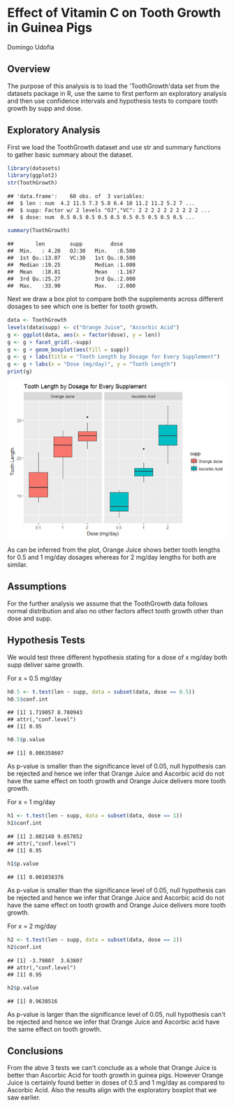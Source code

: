 # Effect of Vitamin C on Tooth Growth in Guinea Pigs
Domingo Udofia 



## Overview

The purpose of this analysis is to load the 'ToothGrowth'data set from the datasets package in R, use the same to first perform an exploratory analysis and then use confidence intervals and hypothesis tests to compare tooth growth by supp and dose. 

## Exploratory Analysis

First we load the ToothGrowth dataset and use str and summary functions to gather basic summary about the dataset. 


```r
library(datasets)
library(ggplot2)
str(ToothGrowth)
```

```
## 'data.frame':	60 obs. of  3 variables:
##  $ len : num  4.2 11.5 7.3 5.8 6.4 10 11.2 11.2 5.2 7 ...
##  $ supp: Factor w/ 2 levels "OJ","VC": 2 2 2 2 2 2 2 2 2 2 ...
##  $ dose: num  0.5 0.5 0.5 0.5 0.5 0.5 0.5 0.5 0.5 0.5 ...
```

```r
summary(ToothGrowth)
```

```
##       len        supp         dose      
##  Min.   : 4.20   OJ:30   Min.   :0.500  
##  1st Qu.:13.07   VC:30   1st Qu.:0.500  
##  Median :19.25           Median :1.000  
##  Mean   :18.81           Mean   :1.167  
##  3rd Qu.:25.27           3rd Qu.:2.000  
##  Max.   :33.90           Max.   :2.000
```

Next we draw a box plot to compare both the supplements across different dosages to see which one is better for tooth growth.


```r
data <- ToothGrowth
levels(data$supp) <- c("Orange Juice", "Ascorbic Acid")
g <- ggplot(data, aes(x = factor(dose), y = len))
g <- g + facet_grid(.~supp)
g <- g + geom_boxplot(aes(fill = supp))
g <- g + labs(title = "Tooth Length by Dosage for Every Supplement")
g <- g + labs(x = "Dose (mg/day)", y = "Tooth Length")
print(g)
```

![](Plots/Boxplot.png)<!-- -->

As can be inferred from the plot, Orange Juice shows better tooth lengths for 0.5 and 1 mg/day dosages whereas for 2 mg/day lengths for both are similar.

## Assumptions

For the further analysis we assume that the ToothGrowth data follows normal distribution and also no other factors affect tooth growth other than dose and supp.

## Hypothesis Tests

We would test three different hypothesis stating for a dose of x mg/day both supp deliver same growth. 

For x = 0.5 mg/day


```r
h0.5 <- t.test(len ~ supp, data = subset(data, dose == 0.5))
h0.5$conf.int
```

```
## [1] 1.719057 8.780943
## attr(,"conf.level")
## [1] 0.95
```

```r
h0.5$p.value
```

```
## [1] 0.006358607
```

As p-value is smaller than the significance level of 0.05, null hypothesis can be rejected and hence we infer that Orange Juice and Ascorbic acid do not have the same effect on tooth growth and Orange Juice delivers more tooth growth.

For x = 1 mg/day


```r
h1 <- t.test(len ~ supp, data = subset(data, dose == 1))
h1$conf.int
```

```
## [1] 2.802148 9.057852
## attr(,"conf.level")
## [1] 0.95
```

```r
h1$p.value
```

```
## [1] 0.001038376
```

As p-value is smaller than the significance level of 0.05, null hypothesis can be rejected and hence we infer that Orange Juice and Ascorbic acid do not have the same effect on tooth growth and Orange Juice delivers more tooth growth.

For x = 2 mg/day


```r
h2 <- t.test(len ~ supp, data = subset(data, dose == 2))
h2$conf.int
```

```
## [1] -3.79807  3.63807
## attr(,"conf.level")
## [1] 0.95
```

```r
h2$p.value
```

```
## [1] 0.9638516
```

As p-value is larger than the significance level of 0.05, null hypothesis can't be rejected and hence we infer that Orange Juice and Ascorbic acid have the same effect on tooth growth.

## Conclusions

From the abve 3 tests we can't conclude as a whole that Orange Juice is better than Ascorbic Acid for tooth growth in guinea pigs. However Orange Juice is certainly found better in doses of 0.5 and 1 mg/day as compared to Ascorbic Acid. Also the results align with the exploratory boxplot that we saw earlier. 


